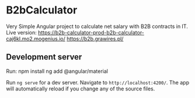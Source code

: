 # B2bCalculator
Very Simple Angular project to calculate net salary with B2B contracts in IT.
Live version: 
https://b2b-calculator-prod-b2b-calculator-caj6kl.mo2.mogenius.io/
https://b2b.grawires.pl/

## Development server

Run:
npm install
ng add @angular/material

Run `ng serve` for a dev server. Navigate to `http://localhost:4200/`. The app will automatically reload if you change any of the source files.
